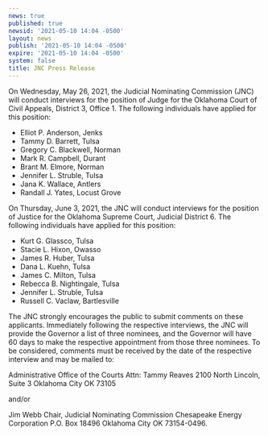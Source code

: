 ```yaml
---
news: true
published: true
newsid: '2021-05-10 14:04 -0500'
layout: news
publish: '2021-05-10 14:04 -0500'
expire: '2021-05-10 14:04 -0500'
system: false
title: JNC Press Release
---
```

On Wednesday, May 26, 2021, the Judicial Nominating Commission (JNC) will conduct interviews for the position of Judge for the Oklahoma Court of Civil Appeals, District 3, Office 1. The following individuals have applied for this position:

- Elliot P. Anderson, Jenks
- Tammy D. Barrett, Tulsa
- Gregory C. Blackwell, Norman
- Mark R. Campbell, Durant
- Brant M. Elmore, Norman
- Jennifer L. Struble, Tulsa
- Jana K. Wallace, Antlers
- Randall J. Yates, Locust Grove

On Thursday, June 3, 2021, the JNC will conduct interviews for the position of Justice for the Oklahoma Supreme Court, Judicial District 6. The following individuals have applied for this position:

- Kurt G. Glassco, Tulsa
- Stacie L. Hixon, Owasso
- James R. Huber, Tulsa
- Dana L. Kuehn, Tulsa
- James C. Milton, Tulsa
- Rebecca B. Nightingale, Tulsa
- Jennifer L. Struble, Tulsa
- Russell C. Vaclaw, Bartlesville

The JNC strongly encourages the public to submit comments on these applicants. Immediately following the respective interviews, the JNC will provide the Governor a list of three nominees, and the Governor will have 60 days to make the respective appointment from those three nominees. To be considered, comments must be received by the date of the respective interview and may be mailed to:

Administrative Office of the Courts 
Attn: Tammy Reaves
2100 North Lincoln, Suite 3 
Oklahoma City OK 73105

and/or 

Jim Webb
Chair, Judicial Nominating Commission
Chesapeake Energy Corporation
P.O. Box 18496
Oklahoma City OK 73154-0496.